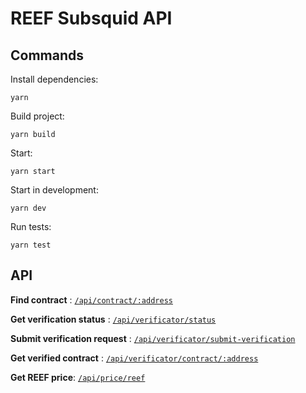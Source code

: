 # REEF Subsquid API

## Commands

Install dependencies:
```
yarn
```

Build project:
```
yarn build
```

Start:
```
yarn start
```

Start in development:
```
yarn dev
```

Run tests:
```
yarn test
```

## API

**Find contract** : [`/api/contract/:address`](api.md/#find-contract)

**Get verification status** : [`/api/verificator/status`](api.md/#get-verification-status)

**Submit verification request** : [`/api/verificator/submit-verification`](api.md/#submit-verification)

**Get verified contract** : [`/api/verificator/contract/:address`](api.md/#get-verified-contract)

**Get REEF price**: [`/api/price/reef`](api.md/#get-reef-price)